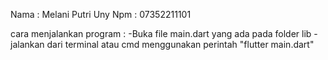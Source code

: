 Nama : Melani Putri Uny
Npm : 07352211101

cara menjalankan program :
-Buka file main.dart yang ada pada folder lib
-jalankan dari terminal atau cmd menggunakan perintah "flutter main.dart"
